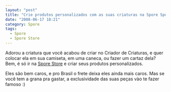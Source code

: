 ```yaml
---
layout: "post"
title: "Crie produtos personalizados com as suas criaturas na Spore Spore"
date: "2008-06-17 18:21"
category: Spore
tags:
  - Spore
  - Spore Store
---
```


Adorou a criatura que você acabou de criar no Criador de Criaturas, e quer colocar ela em sua camiseta, em uma caneca, ou fazer um cartaz dela? Bem, é só ir na [Spore Store](http://www.zazzle.com/sporestore) e criar seus produtos personalizados.

Eles são bem caros, e pro Brasil o frete deixa eles ainda mais caros. Mas se você tem a grana pra gastar, a exclusividade das suas peças vào te fazer famoso :)
